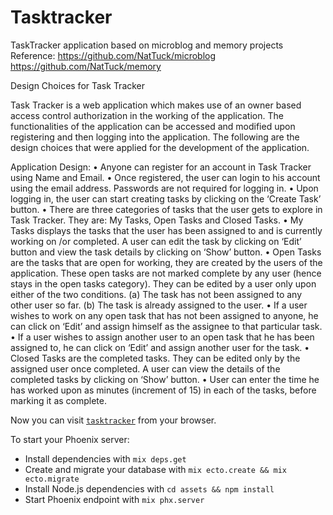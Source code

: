 # Tasktracker

TaskTracker application based on microblog and memory projects
Reference: 
https://github.com/NatTuck/microblog
https://github.com/NatTuck/memory

Design Choices for Task Tracker

Task Tracker is a web application which makes use of an owner based access control authorization in the working of the application. The functionalities of the application can be accessed and modified upon registering and then logging into the application. The following are the design choices that were applied for the development of the application.

Application Design:
•	Anyone can register for an account in Task Tracker using Name and Email.
•	Once registered, the user can login to his account using the email address. Passwords are not required for logging in.
•	Upon logging in, the user can start creating tasks by clicking on the ‘Create Task’ button.
•	There are three categories of tasks that the user gets to explore in Task Tracker. They are: My Tasks, Open Tasks and Closed Tasks.
•	My Tasks displays the tasks that the user has been assigned to and is currently working on /or completed. A user can edit the task by clicking on ‘Edit’ button and view the task details by clicking on ‘Show’ button.
•	Open Tasks are the tasks that are open for working, they are created by the users of the application. These open tasks are not marked complete by any user (hence stays in the open tasks category). They can be edited by a user only upon either of the two conditions.
    (a)	The task has not been assigned to any other user so far.
    (b)	The task is already assigned to the user.
•	If a user wishes to work on any open task that has not been assigned to anyone, he can click on ‘Edit’ and assign himself as the assignee to that particular task.
•	If a user wishes to assign another user to an open task that he has been assigned to, he can click on ‘Edit’ and assign another user for the task.
•	Closed Tasks are the completed tasks. They can be edited only by the assigned user once completed. A user can view the details of the completed tasks by clicking on ‘Show’ button.
•	User can enter the time he has worked upon as minutes (increment of 15) in each of the tasks, before marking it as complete.


Now you can visit [`tasktracker`](http://tasktracker.curiousmind.tech/) from your browser.


To start your Phoenix server:

  * Install dependencies with `mix deps.get`
  * Create and migrate your database with `mix ecto.create && mix ecto.migrate`
  * Install Node.js dependencies with `cd assets && npm install`
  * Start Phoenix endpoint with `mix phx.server`
